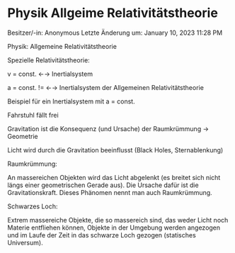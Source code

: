 # Physik Allgeime Relativitätstheorie

Besitzer/-in: Anonymous
Letzte Änderung um: January 10, 2023 11:28 PM

Physik: Allgemeine Relativitätstheorie

Spezielle Relativitätstheorie:

v = const. ←→ Inertialsystem

a = const. != ←→ Inertialsystem der Allgemeinen Relativitätstheorie

Beispiel für ein Inertialsystem mit a = const.

Fahrstuhl fällt frei

Gravitation ist die Konsequenz (und Ursache) der Raumkrümmung → Geometrie

Licht wird durch die Gravitation beeinflusst (Black Holes, Sternablenkung)

Raumkrümmung:

An massereichen Objekten wird das Licht abgelenkt (es breitet sich nicht längs einer geometrischen Gerade aus). Die Ursache dafür ist die Gravitationskraft. Dieses Phänomen nennt man auch Raumkrümmung.

Schwarzes Loch:

Extrem massereiche Objekte, die so massereich sind, das weder Licht noch Materie entfliehen können, Objekte in der Umgebung werden angezogen und im Laufe der Zeit in das schwarze Loch gezogen (statisches Universum).